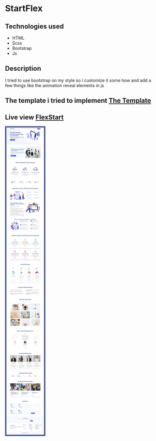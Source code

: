# StartFlex

## Technologies used
* HTML
* Scss
* Bootstrap
* Js

## Description
I tried to use bootstrap on my style so i customize it some how and add a few things like the animation reveal elements in js 
## The template i tried to implement [The Template](https://bootstrapmade.com/demo/templates/FlexStart/)

## Live view [FlexStart](https://startflex.netlify.app/)

![The Website](https://github.com/Mustafa-hameed199/Template_10/blob/master/dist/img/flexstart.png?raw=true)

